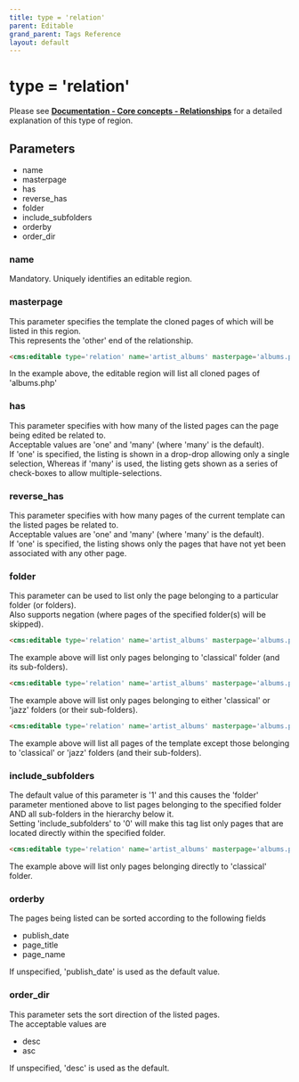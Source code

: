 ```yaml
---
title: type = 'relation'
parent: Editable
grand_parent: Tags Reference
layout: default
---
```


# type = 'relation'

Please see [**Documentation - Core concepts - Relationships**](../../concepts/relationships.html) for a detailed explanation of this type of region.

## Parameters

* name
* masterpage
* has
* reverse_has
* folder
* include_subfolders
* orderby
* order_dir

### name

Mandatory. Uniquely identifies an editable region.

### masterpage

This parameter specifies the template the cloned pages of which will be listed in this region.<br/>
This represents the 'other' end of the relationship.

```html
<cms:editable type='relation' name='artist_albums' masterpage='albums.php' />
```

In the example above, the editable region will list all cloned pages of 'albums.php'

### has

This parameter specifies with how many of the listed pages can the page being edited be related to.<br/>
Acceptable values are 'one' and 'many' (where 'many' is the default).<br/>
If 'one' is specified, the listing is shown in a drop-drop allowing only a single selection, Whereas if 'many' is used, the listing gets shown as a series of check-boxes to allow multiple-selections.

### reverse_has

This parameter specifies with how many pages of the current template can the listed pages be related to.<br/>
Acceptable values are 'one' and 'many' (where 'many' is the default).<br/>
If 'one' is specified, the listing shows only the pages that have not yet been associated with any other page.

### folder

This parameter can be used to list only the page belonging to a particular folder (or folders).<br/>
Also supports negation (where pages of the specified folder(s) will be skipped).

```html
<cms:editable type='relation' name='artist_albums' masterpage='albums.php' folder='classical' />
```

The example above will list only pages belonging to 'classical' folder (and its sub-folders).

```html
<cms:editable type='relation' name='artist_albums' masterpage='albums.php' folder='classical, jazz' />
```

The example above will list only pages belonging to either 'classical' or 'jazz' folders (or their sub-folders).

```html
<cms:editable type='relation' name='artist_albums' masterpage='albums.php' folder='NOT classical, jazz' />
```

The example above will list all pages of the template except those belonging to 'classical' or 'jazz' folders (and their sub-folders).

### include_subfolders

The default value of this parameter is '1' and this causes the 'folder' parameter mentioned above to list pages belonging to the specified folder AND all sub-folders in the hierarchy below it.<br/>
Setting 'include_subfolders' to '0' will make this tag list only pages that are located directly within the specified folder.

```html
<cms:editable type='relation' name='artist_albums' masterpage='albums.php' folder='classical' include_subfolders='1' />
```

The example above will list only pages belonging directly to 'classical' folder.

### orderby

The pages being listed can be sorted according to the following fields

* publish_date
* page_title
* page_name

If unspecified, 'publish_date' is used as the default value.

### order_dir

This parameter sets the sort direction of the listed pages.<br/>
The acceptable values are

* desc
* asc

If unspecified, 'desc' is used as the default.

